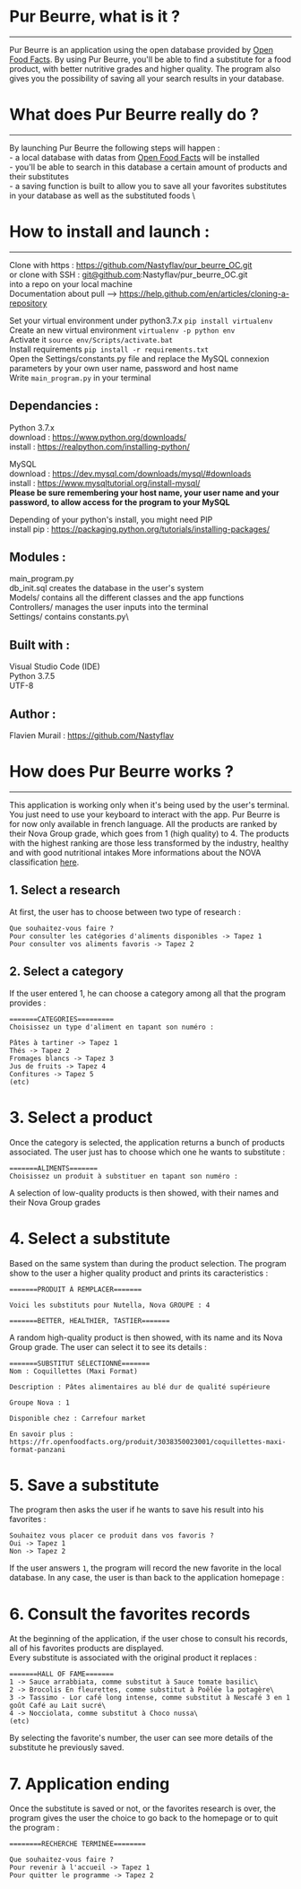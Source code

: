 # Pur Beurre, what is it ?
----------------
Pur Beurre is an application using the open database provided by [Open Food Facts](https://world.openfoodfacts.org/).
By using Pur Beurre, you'll be able to find a substitute for a food product, with better nutritive grades and higher 
quality. The program also gives you the possibility of saving all your search results in your database.

# What does Pur Beurre really do ?
----------------
By launching Pur Beurre the following steps will happen :\
	- a local database with datas from [Open Food Facts](https://world.openfoodfacts.org/) will be installed \
	- you'll be able to search in this database a certain amount of products and their substitutes \
	- a saving function is built to allow you to save all your favorites substitutes in your database as well as the substituted foods \

# How to install and launch :
--------------
Clone with https : https://github.com/Nastyflav/pur_beurre_OC.git \
or clone with SSH : git@github.com:Nastyflav/pur_beurre_OC.git \
into a repo on your local machine \
Documentation about pull --> https://help.github.com/en/articles/cloning-a-repository 

Set your virtual environment under python3.7.x `pip install virtualenv`\
Create an new virtual environment `virtualenv -p python env`\
Activate it `source env/Scripts/activate.bat`\
Install requirements `pip install -r requirements.txt`\
Open the Settings/constants.py file and replace the MySQL connexion parameters by your own user name, password and host name \
Write `main_program.py` in your terminal 

## Dependancies :

Python 3.7.x \
download : https://www.python.org/downloads/ \
install : https://realpython.com/installing-python/ 

MySQL \
download : https://dev.mysql.com/downloads/mysql/#downloads \
install : https://www.mysqltutorial.org/install-mysql/ \
**Please be sure remembering your host name, your user name and your password, to allow access for the program to your MySQL**

Depending of your python's install, you might need PIP\
install pip : https://packaging.python.org/tutorials/installing-packages/

## Modules :

main_program.py\
db_init.sql creates the database in the user's system \
Models/ contains all the different classes and the app functions\
Controllers/ manages the user inputs into the terminal \
Settings/ contains constants.py\

## Built with :

Visual Studio Code (IDE)\
Python 3.7.5\
UTF-8

## Author :

Flavien Murail : https://github.com/Nastyflav


# How does Pur Beurre works ?
----------------

This application is working only when it's being used by the user's terminal. You just need to use your keyboard to interact with the app. Pur Beurre is for now only available in french language.
All the products are ranked by their Nova Group grade, which goes from 1 (high quality) to 4. The products with the highest ranking are those less transformed by the industry, healthy and with good nutritional intakes
More informations about the NOVA classification [here](https://fr.openfoodfacts.org/nova).

## 1. Select a research

At first, the user has to choose between two type of research :
```
Que souhaitez-vous faire ?
Pour consulter les catégories d'aliments disponibles -> Tapez 1
Pour consulter vos aliments favoris -> Tapez 2
```

## 2. Select a category

If the user entered 1, he can choose a category among all that the program provides :
```
=======CATEGORIES=========
Choisissez un type d'aliment en tapant son numéro :

Pâtes à tartiner -> Tapez 1
Thés -> Tapez 2
Fromages blancs -> Tapez 3
Jus de fruits -> Tapez 4
Confitures -> Tapez 5
(etc)
```

# 3. Select a product

Once the category is selected, the application returns a bunch of products associated. The user just has to choose which one he wants to substitute :
```
=======ALIMENTS=======
Choisissez un produit à substituer en tapant son numéro :
```
A selection of low-quality products is then showed, with their names and their Nova Group grades

# 4. Select a substitute

Based on the same system than during the product selection. The program show to the user a higher quality product and prints its caracteristics :
```
=======PRODUIT À REMPLACER=======

Voici les substituts pour Nutella, Nova GROUPE : 4

=======BETTER, HEALTHIER, TASTIER=======
```
A random high-quality product is then showed, with its name and its Nova Group grade.
The user can select it to see its details :
```
=======SUBSTITUT SÉLECTIONNÉ=======
Nom : Coquillettes (Maxi Format)

Description : Pâtes alimentaires au blé dur de qualité supérieure

Groupe Nova : 1

Disponible chez : Carrefour market

En savoir plus : https://fr.openfoodfacts.org/produit/3038350023001/coquillettes-maxi-format-panzani
```

# 5. Save a substitute

The program then asks the user if he wants to save his result into his favorites :
```
Souhaitez vous placer ce produit dans vos favoris ?
Oui -> Tapez 1
Non -> Tapez 2
```
If the user answers `1`, the program will record the new favorite in the local database. In any case, the user is than back to the application homepage : 

# 6. Consult the favorites records

At the beginning of the application, if the user chose to consult his records, all of his favorites products are displayed. \
Every substitute is associated with the original product it replaces :
```
=======HALL OF FAME=======
1 -> Sauce arrabbiata, comme substitut à Sauce tomate basilic\
2 -> Brocolis En fleurettes, comme substitut à Poêlée la potagère\
3 -> Tassimo - Lor café long intense, comme substitut à Nescafé 3 en 1 goût Café au Lait sucré\
4 -> Nocciolata, comme substitut à Choco nussa\
(etc)
```
By selecting the favorite's number, the user can see more details of the substitute he previously saved.

# 7. Application ending
Once the substitute is saved or not, or the favorites research is over, the program gives the user the choice to go back to the homepage or to quit the program :
```
========RECHERCHE TERMINÉE========

Que souhaitez-vous faire ?
Pour revenir à l'accueil -> Tapez 1
Pour quitter le programme -> Tapez 2
```